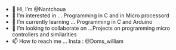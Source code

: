 - 👋 Hi, I’m @Nantchoua
- 👀 I’m interested in ... Programming in C and in Micro processord
- 🌱 I’m currently learning ... Programming in C and Arduino
- 💞️ I’m looking to collaborate on ...Projects on programming micro controllers and similarities 
- 📫 How to reach me ... Insta : @Doms_william

<!---
Nantchoua/Nantchoua is a ✨ special ✨ repository because its `README.md` (this file) appears on your GitHub profile.
You can click the Preview link to take a look at your changes.
--->

